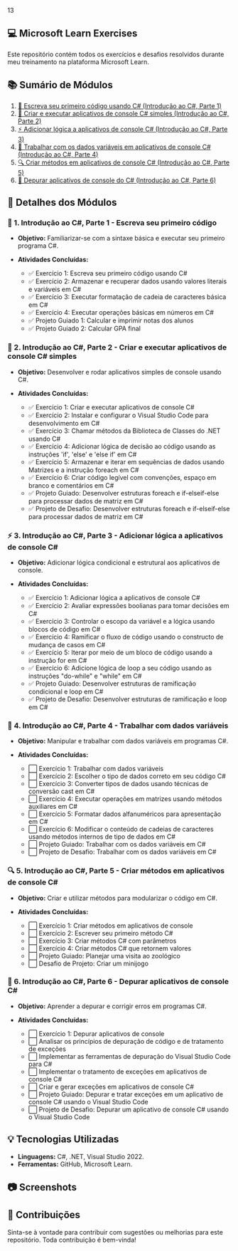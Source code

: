 13
## 💻 Microsoft Learn Exercises

Este repositório contém todos os exercícios e desafios resolvidos durante meu treinamento na plataforma Microsoft Learn.

## 📚 Sumário de Módulos

1. [🌟 Escreva seu primeiro código usando C# (Introdução ao C#, Parte 1)](https://github.com/jhonathancarvalho/microsoft-learn/tree/master/MicrosoftLearnTraining/Module_1)
2. [🚀 Criar e executar aplicativos de console C# simples (Introdução ao C#, Parte 2)](https://github.com/jhonathancarvalho/microsoft-learn/tree/master/MicrosoftLearnTraining/Module_2)
3. [⚡ Adicionar lógica a aplicativos de console C# (Introdução ao C#, Parte 3)](03-introducao-csharp-parte3/)
4. [🔧 Trabalhar com os dados variáveis em aplicativos de console C# (Introdução ao C#, Parte 4)](04-introducao-csharp-parte4/)
5. [🔍 Criar métodos em aplicativos de console C# (Introdução ao C#, Parte 5)](05-introducao-csharp-parte5/)
6. [🐞 Depurar aplicativos de console do C# (Introdução ao C#, Parte 6)](06-introducao-csharp-parte6/)

## 📖 Detalhes dos Módulos

### 🌟 1. Introdução ao C#, Parte 1 - Escreva seu primeiro código
- **Objetivo:** Familiarizar-se com a sintaxe básica e executar seu primeiro programa C#.
- **Atividades Concluídas:**
  
    - ✅ Exercício 1: Escreva seu primeiro código usando C#
    - ✅ Exercício 2: Armazenar e recuperar dados usando valores literais e variáveis em C#
    - ✅ Exercício 3: Executar formatação de cadeia de caracteres básica em C#
    - ✅ Exercício 4: Executar operações básicas em números em C#
    - ✅ Projeto Guiado 1: Calcular e imprimir notas dos alunos
    - ✅ Projeto Guiado 2: Calcular GPA final

### 🚀 2. Introdução ao C#, Parte 2 - Criar e executar aplicativos de console C# simples
- **Objetivo:** Desenvolver e rodar aplicativos simples de console usando C#.
- **Atividades Concluídas:**
  
    - ✅ Exercício 1: Criar e executar aplicativos de console C#
    - ✅ Exercício 2: Instalar e configurar o Visual Studio Code para desenvolvimento em C# 
    - ✅ Exercício 3: Chamar métodos da Biblioteca de Classes do .NET usando C# 
    - ✅ Exercício 4: Adicionar lógica de decisão ao código usando as instruções 'if', 'else' e 'else if' em C# 
    - ✅ Exercício 5: Armazenar e iterar em sequências de dados usando Matrizes e a instrução foreach em C# 
    - ✅ Exercício 6: Criar código legível com convenções, espaço em branco e comentários em C# 
    - ✅ Projeto Guiado: Desenvolver estruturas foreach e if-elseif-else para processar dados de matriz em C# 
    - ✅ Projeto de Desafio: Desenvolver estruturas foreach e if-elseif-else para processar dados de matriz em C# 


### ⚡ 3. Introdução ao C#, Parte 3 - Adicionar lógica a aplicativos de console C#
- **Objetivo:** Adicionar lógica condicional e estrutural aos aplicativos de console.
- **Atividades Concluídas:**
  
    - ✅ Exercício 1: Adicionar lógica a aplicativos de console C#
    - ✅ Exercício 2: Avaliar expressões boolianas para tomar decisões em C# 
    - ✅ Exercício 3: Controlar o escopo da variável e a lógica usando blocos de código em C#
    - ✅ Exercício 4: Ramificar o fluxo de código usando o constructo de mudança de casos em C# 
    - ✅ Exercício 5: Iterar por meio de um bloco de código usando a instrução for em C# 
    - ✅ Exercício 6: Adicione lógica de loop a seu código usando as instruções "do-while" e "while" em C# 
    - ✅ Projeto Guiado: Desenvolver estruturas de ramificação condicional e loop em C#
    - ✅ Projeto de Desafio: Desenvolver estruturas de ramificação e loop em C# 


### 🔧 4. Introdução ao C#, Parte 4 - Trabalhar com dados variáveis
- **Objetivo:** Manipular e trabalhar com dados variáveis em programas C#.
- **Atividades Concluídas:**
  
    - ⬜  Exercício 1: Trabalhar com dados variáveis
    - ⬜  Exercício 2: Escolher o tipo de dados correto em seu código C# 
    - ⬜  Exercício 3: Converter tipos de dados usando técnicas de conversão cast em C# 
    - ⬜  Exercício 4: Executar operações em matrizes usando métodos auxiliares em C# 
    - ⬜  Exercício 5: Formatar dados alfanuméricos para apresentação em C# 
    - ⬜  Exercício 6: Modificar o conteúdo de cadeias de caracteres usando métodos internos de tipo de dados em C# 
    - ⬜  Projeto Guiado: Trabalhar com os dados variáveis em C# 
    - ⬜  Projeto de Desafio: Trabalhar com os dados variáveis em C# 


### 🔍 5. Introdução ao C#, Parte 5 - Criar métodos em aplicativos de console C#
- **Objetivo:** Criar e utilizar métodos para modularizar o código em C#.
- **Atividades Concluídas:**
  
    - ⬜  Exercício 1: Criar métodos em aplicativos de console
    - ⬜  Exercício 2: Escrever seu primeiro método C#
    - ⬜   Exercício 3: Criar métodos C# com parâmetros 
    - ⬜  Exercício 4: Criar métodos C# que retornem valores 
    - ⬜  Projeto Guiado: Planejar uma visita ao zoológico 
    - ⬜  Desafio de Projeto: Criar um minijogo


### 🐞 6. Introdução ao C#, Parte 6 - Depurar aplicativos de console C#
- **Objetivo:** Aprender a depurar e corrigir erros em programas C#.
- **Atividades Concluídas:**
  
    - ⬜  Exercício 1: Depurar aplicativos de console
    - ⬜  Analisar os princípios de depuração de código e de tratamento de exceções 
    - ⬜  Implementar as ferramentas de depuração do Visual Studio Code para C# 
    - ⬜  Implementar o tratamento de exceções em aplicativos de console C# 
    - ⬜  Criar e gerar exceções em aplicativos de console C# 
    - ⬜  Projeto Guiado: Depurar e tratar exceções em um aplicativo de console C# usando o Visual Studio Code 
    - ⬜  Projeto de Desafio: Depurar um aplicativo de console C# usando o Visual Studio Code

## 💡 Tecnologias Utilizadas
- **Linguagens:** C#, .NET, Visual Studio 2022.
- **Ferramentas:** GitHub, Microsoft Learn.

## 📷 Screenshots

## 🤝 Contribuições
Sinta-se à vontade para contribuir com sugestões ou melhorias para este repositório. Toda contribuição é bem-vinda!


